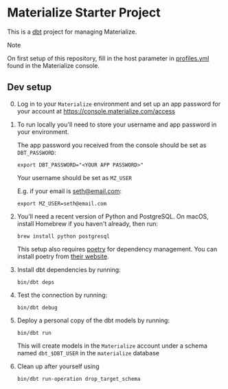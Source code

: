 # Materialize Starter Project

This is a [dbt](https://www.getdbt.com) project for managing Materialize.

> [!NOTE]  
> On first setup of this repository, fill in the host parameter in [profiles.yml](profiles.yml) found in the Materialize console. 

## Dev setup

0. Log in to your `Materialize` environment and set up an app password for your account at https://console.materialize.com/access

1. To run locally you'll need to store your username and app password in your environment.

   The app password you received from the console should be set as `DBT_PASSWORD`:

   ```shell
   export DBT_PASSWORD="<YOUR APP PASSWORD>"
   ```

   Your username should be set as `MZ_USER`
   
   E.g. if your email is seth@email.com:
   ```shell
   export MZ_USER=seth@email.com
   ```


2. You'll need a recent version of Python and PostgreSQL. On macOS,
   install Homebrew if you haven't already, then run:

   ```shell
   brew install python postgresql
   ```

   This setup also requires [poetry](https://python-poetry.org/) for dependency
   management. You can install poetry from [their website](https://python-poetry.org/docs/#installation).

2. Install dbt dependencies by running:

   ```shell
   bin/dbt deps
   ```

3. Test the connection by running:

   ```shell
   bin/dbt debug
   ```

4. Deploy a personal copy of the dbt models by running:

   ```shell
   bin/dbt run
   ```

   This will create models in the `Materialize` account under a schema named `dbt_$DBT_USER` in the `materialize` database

5. Clean up after yourself using

    ```shell
    bin/dbt run-operation drop_target_schema
    ```
